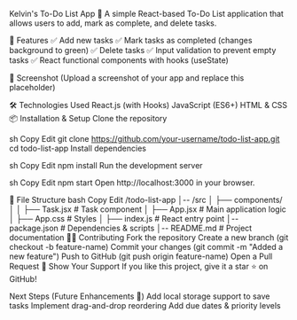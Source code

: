 Kelvin's To-Do List App 📝
A simple React-based To-Do List application that allows users to add, mark as complete, and delete tasks.

🚀 Features
✅ Add new tasks
✅ Mark tasks as completed (changes background to green)
✅ Delete tasks
✅ Input validation to prevent empty tasks
✅ React functional components with hooks (useState)

📸 Screenshot
(Upload a screenshot of your app and replace this placeholder)

🛠️ Technologies Used
React.js (with Hooks)
JavaScript (ES6+)
HTML & CSS
📦 Installation & Setup
Clone the repository

sh
Copy
Edit
git clone https://github.com/your-username/todo-list-app.git
cd todo-list-app
Install dependencies

sh
Copy
Edit
npm install
Run the development server

sh
Copy
Edit
npm start
Open http://localhost:3000 in your browser.

📄 File Structure
bash
Copy
Edit
/todo-list-app
│-- /src
│ ├── components/
│ │ ├── Task.jsx # Task component
│ ├── App.jsx # Main application logic
│ ├── App.css # Styles
│ ├── index.js # React entry point
│-- package.json # Dependencies & scripts
│-- README.md # Project documentation
👨‍💻 Contributing
Fork the repository
Create a new branch (git checkout -b feature-name)
Commit your changes (git commit -m "Added a new feature")
Push to GitHub (git push origin feature-name)
Open a Pull Request
🌟 Show Your Support
If you like this project, give it a star ⭐ on GitHub!

Next Steps (Future Enhancements 🚀)
Add local storage support to save tasks
Implement drag-and-drop reordering
Add due dates & priority levels
